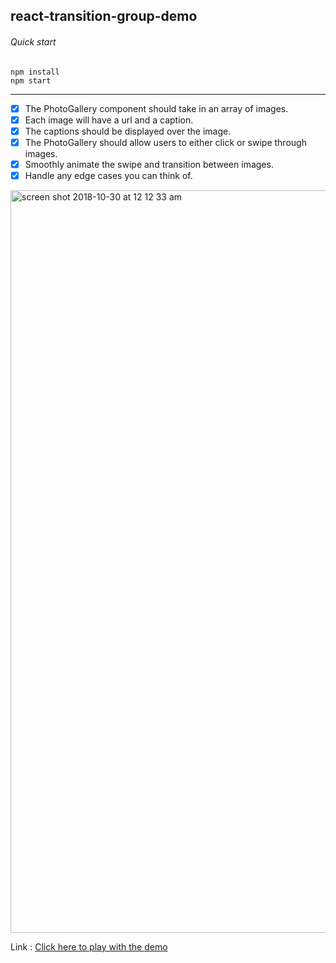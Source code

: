 ## react-transition-group-demo


###### Quick start
```
npm install
npm start
```
----

- [x] The PhotoGallery component should take in an array of images.
- [x] Each image will have a url and a caption.
- [x] The captions should be displayed over the image.
- [x] The PhotoGallery should allow users to either click or swipe through images.
- [x] Smoothly animate the swipe and transition between images.
- [x] Handle any edge cases you can think of.

<img width="1188" alt="screen shot 2018-10-30 at 12 12 33 am" src="https://user-images.githubusercontent.com/24214152/47702449-2aaaf300-dbda-11e8-86b7-d1736cde73aa.png">




Link :  [Click here to play with the demo](https://trusting-mahavira-cfb85a.netlify.com/)
